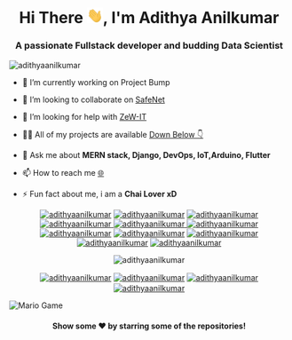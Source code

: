 <h1 align="center"> Hi There <img src="https://github.com/adithyaanilkumar/adithyaanilkumar/blob/master/Hi.gif" width="29px">, I'm Adithya Anilkumar</h1>
<h3 align="center">A passionate Fullstack developer and budding Data Scientist</h3>
<p align="left"> <img src="https://komarev.com/ghpvc/?username=adithyaanilkumar" alt="adithyaanilkumar" /> </p>

- 🔭 I’m currently working on Project Bump

- 👯 I’m looking to collaborate on [SafeNet](https://github.com/adithyaanilkumar/SafeNet)

- 🤔 I’m looking for help with [ZeW-IT](https://github.com/adithyaanilkumar/ZeW-IT)

- 👨‍💻 All of my projects are available [Down Below 👇](https://github.com/adithyaanilkumar?tab=repositories)

- 💬 Ask me about **MERN stack, Django, DevOps, IoT,Arduino, Flutter**

- 📫 How to reach me  [🌐](https://adithyaanilkumar.github.io)

- ⚡ Fun fact about me, i am a **Chai Lover xD**

<link rel="stylesheet" href="https://cdn.jsdelivr.net/gh/konpa/devicon@master/devicon.min.css">

<i class="devicon-react-original colored"></i>
<p align="center">
<a href="#"> <img src="https://cdn.iconscout.com/icon/free/png-64/python-2-226051.png" alt="adithyaanilkumar" height="35" width="35" /></a>
<a href="#"> <img src="https://cdn.iconscout.com/icon/free/png-64/django-10-458266.png" alt="adithyaanilkumar" height="35" width="35" /></a>
<a href="#"> <img src="https://www.clipartkey.com/mpngs/m/145-1450071_flask-python-logo-transparent.png" alt="adithyaanilkumar" height="35" width="35" /></a>
<a href="#"><img src="https://cdn.iconscout.com/icon/free/png-64/javascript-1-225993.png" alt="adithyaanilkumar" height="35" width="35" /> </a>
<a href="#"><img src="https://cdn.iconscout.com/icon/free/png-64/css-131-722685.png" alt="adithyaanilkumar" height="35" width="35"  /> </a>
<a href="#"><img src="https://cdn.iconscout.com/icon/free/png-64/html-2752158-2284975.png" alt="adithyaanilkumar" height="35" width="35" /> </a>
<a href="#"> <img src="https://cdn.iconscout.com/icon/free/png-64/typescript-1174965.png" alt="adithyaanilkumar" height="35" width="35" /></a>
<a href="#"><img src="https://cdn.iconscout.com/icon/free/png-64/nodejs-2-226035.png" alt="adithyaanilkumar" height="35" width="35" /></a>
<a href="#"> <img src="https://cdn.iconscout.com/icon/free/png-64/react-4-1175110.png" alt="adithyaanilkumar" height="35" width="35" /></a>
<a href="#"> <img src="https://cdn.iconscout.com/icon/free/png-64/mongodb-5-1175140.png" alt="adithyaanilkumar" height="35" width="35" /></a>
<a href="#"> <img src="https://cdn.iconscout.com/icon/free/png-64/google-cloud-2038785-1721675.png" alt="adithyaanilkumar" height="35" width="35" /></a>
</p>
<p align="center"> <img src="https://github-readme-stats.vercel.app/api?username=adithyaanilkumar&show_icons=true" alt="adithyaanilkumar" /> </p>

<!--<p align="center"> <img src="https://github-readme-stats.vercel.app/api/top-langs/?username=adithyaanilkumar&show_icons=true&layout=compact"" alt="adithyaanilkumar" /> </p> -->

<p align="center">
<a href="https://linkedin.com/in/adithyaanilkumar" target="blank"><img align="center" src="https://cdn.jsdelivr.net/npm/simple-icons@3.0.1/icons/linkedin.svg" alt="adithyaanilkumar" height="20" width="20" /></a>
<a href="https://twitter.com/Adithya5026?s=09" target="blank"><img align="center" src="https://simpleicons.org/icons/twitter.svg" alt="adithyaanilkumar" height="20" width="20" /></a>
  <a href="https://instagram.com/techbitz_?igshid=1vo38tb9s0lkg" target="blank"><img align="center" src="https://simpleicons.org/icons/instagram.svg" alt="adithyaanilkumar" height="20" width="20" /></a>
  <a href="mailto:adithyaanilkumar1@gmail.com" target="blank"><img align="center" src="https://simpleicons.org/icons/gmail.svg" alt="adithyaanilkumar" height="20" width="20" /></a>
</p>

<img src="https://github.com/TheDudeThatCode/TheDudeThatCode/blob/master/Assets/Mario_Gameplay.gif" alt="Mario Game" width="980">

 <h4 align="center">Show some ❤️ by starring some of the repositories!</h4>
